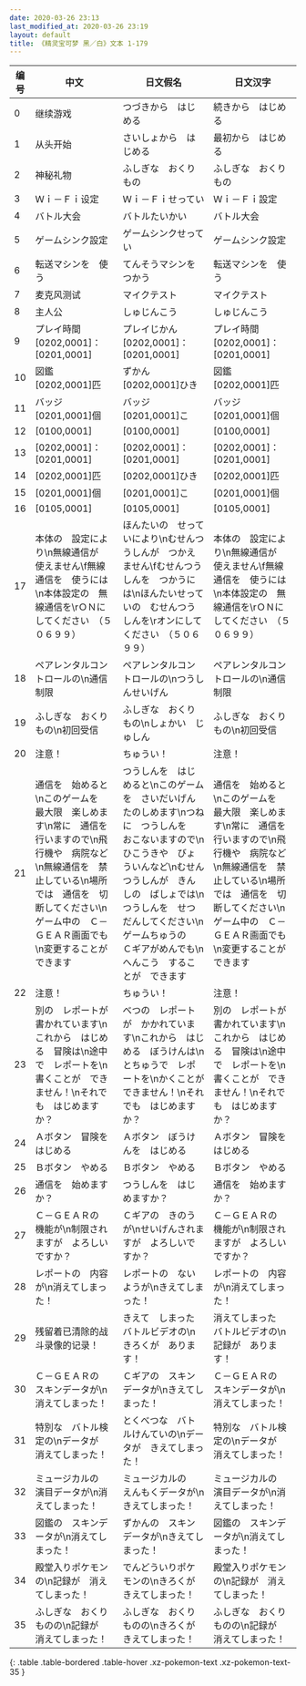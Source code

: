 ```yaml
---
date: 2020-03-26 23:13
last_modified_at: 2020-03-26 23:19
layout: default
title: 《精灵宝可梦 黑／白》文本 1-179
---
```

| 编号 | 中文 | 日文假名 | 日文汉字 |
| ---- | ---- | ---- | --- |
| 0 | 继续游戏 | つづきから　はじめる | 続きから　はじめる |
| 1 | 从头开始 | さいしょから　はじめる | 最初から　はじめる |
| 2 | 神秘礼物 | ふしぎな　おくりもの | ふしぎな　おくりもの |
| 3 | Ｗｉ－Ｆｉ设定 | Ｗｉ－Ｆｉせってい | Ｗｉ－Ｆｉ設定 |
| 4 | バトル大会 | バトルたいかい | バトル大会 |
| 5 | ゲームシンク設定 | ゲームシンクせってい | ゲームシンク設定 |
| 6 | 転送マシンを　使う | てんそうマシンを　つかう | 転送マシンを　使う |
| 7 | 麦克风测试 | マイクテスト | マイクテスト |
| 8 | 主人公 | しゅじんこう | しゅじんこう |
| 9 | プレイ時間　[0202,0001]：[0201,0001] | プレイじかん　[0202,0001]：[0201,0001] | プレイ時間　[0202,0001]：[0201,0001] |
| 10 | 図鑑　[0202,0001]匹 | ずかん　[0202,0001]ひき | 図鑑　[0202,0001]匹 |
| 11 | バッジ　[0201,0001]個 | バッジ　[0201,0001]こ | バッジ　[0201,0001]個 |
| 12 | [0100,0001] | [0100,0001] | [0100,0001] |
| 13 | [0202,0001]：[0201,0001] | [0202,0001]：[0201,0001] | [0202,0001]：[0201,0001] |
| 14 | [0202,0001]匹 | [0202,0001]ひき | [0202,0001]匹 |
| 15 | [0201,0001]個 | [0201,0001]こ | [0201,0001]個 |
| 16 | [0105,0001] | [0105,0001] | [0105,0001] |
| 17 | 本体の　設定により\n無線通信が　使えません\f無線通信を　使うには\n本体設定の　無線通信を\rＯＮにしてください　（５０６９９） | ほんたいの　せっていにより\nむせんつうしんが　つかえません\fむせんつうしんを　つかうには\nほんたいせっていの　むせんつうしんを\rオンにしてください　（５０６９９） | 本体の　設定により\n無線通信が　使えません\f無線通信を　使うには\n本体設定の　無線通信を\rＯＮにしてください　（５０６９９） |
| 18 | ペアレンタルコントロールの\n通信制限 | ペアレンタルコントロールの\nつうしんせいげん | ペアレンタルコントロールの\n通信制限 |
| 19 | ふしぎな　おくりもの\n初回受信 | ふしぎな　おくりもの\nしょかい　じゅしん | ふしぎな　おくりもの\n初回受信 |
| 20 | 注意！ | ちゅうい！ | 注意！ |
| 21 | 通信を　始めると\nこのゲームを　最大限　楽しめます\n常に　通信を　行いますので\n飛行機や　病院など\n無線通信を　禁止している\n場所では　通信を　切断してください\nゲーム中の　Ｃ－ＧＥＡＲ画面でも\n変更することが　できます | つうしんを　はじめると\nこのゲームを　さいだいげん　たのしめます\nつねに　つうしんを　おこないますので\nひこうきや　びょういんなど\nむせんつうしんが　きんしの　ばしょでは\nつうしんを　せつだんしてください\nゲームちゅうの　Ｃギアがめんでも\nへんこう　することが　できます | 通信を　始めると\nこのゲームを　最大限　楽しめます\n常に　通信を　行いますので\n飛行機や　病院など\n無線通信を　禁止している\n場所では　通信を　切断してください\nゲーム中の　Ｃ－ＧＥＡＲ画面でも\n変更することが　できます |
| 22 | 注意！ | ちゅうい！ | 注意！ |
| 23 | 別の　レポートが　書かれています\nこれから　はじめる　冒険は\n途中で　レポートを\n書くことが　できません！\nそれでも　はじめますか？ | べつの　レポートが　かかれています\nこれから　はじめる　ぼうけんは\nとちゅうで　レポートを\nかくことが　できません！\nそれでも　はじめますか？ | 別の　レポートが　書かれています\nこれから　はじめる　冒険は\n途中で　レポートを\n書くことが　できません！\nそれでも　はじめますか？ |
| 24 | Ａボタン　冒険を　はじめる | Ａボタン　ぼうけんを　はじめる | Ａボタン　冒険を　はじめる |
| 25 | Ｂボタン　やめる | Ｂボタン　やめる | Ｂボタン　やめる |
| 26 | 通信を　始めますか？ | つうしんを　はじめますか？ | 通信を　始めますか？ |
| 27 | Ｃ－ＧＥＡＲの　機能が\n制限されますが　よろしいですか？ | Ｃギアの　きのうが\nせいげんされますが　よろしいですか？ | Ｃ－ＧＥＡＲの　機能が\n制限されますが　よろしいですか？ |
| 28 | レポートの　内容が\n消えてしまった！ | レポートの　ないようが\nきえてしまった！ | レポートの　内容が\n消えてしまった！ |
| 29 | 残留着已清除的战斗录像的记录！ | きえて　しまった　バトルビデオの\nきろくが　あります！ | 消えてしまった　バトルビデオの\n記録が　あります！ |
| 30 | Ｃ－ＧＥＡＲの　スキンデータが\n消えてしまった！ | Ｃギアの　スキンデータが\nきえてしまった！ | Ｃ－ＧＥＡＲの　スキンデータが\n消えてしまった！ |
| 31 | 特別な　バトル検定の\nデータが　消えてしまった！ | とくべつな　バトルけんていの\nデータが　きえてしまった！ | 特別な　バトル検定の\nデータが　消えてしまった！ |
| 32 | ミュージカルの　演目データが\n消えてしまった！ | ミュージカルの　えんもくデータが\nきえてしまった！ | ミュージカルの　演目データが\n消えてしまった！ |
| 33 | 図鑑の　スキンデータが\n消えてしまった！ | ずかんの　スキンデータが\nきえてしまった！ | 図鑑の　スキンデータが\n消えてしまった！ |
| 34 | 殿堂入りポケモンの\n記録が　消えてしまった！ | でんどういりポケモンの\nきろくが　きえてしまった！ | 殿堂入りポケモンの\n記録が　消えてしまった！ |
| 35 | ふしぎな　おくりものの\n記録が　消えてしまった！ | ふしぎな　おくりものの\nきろくが　きえてしまった！ | ふしぎな　おくりものの\n記録が　消えてしまった！ |
{: .table .table-bordered .table-hover .xz-pokemon-text .xz-pokemon-text-35 }